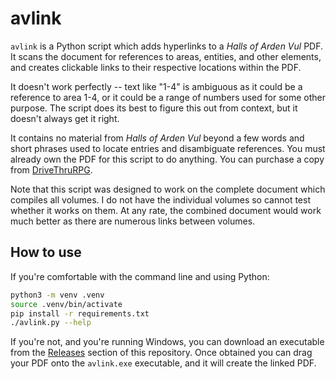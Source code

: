 # avlink

`avlink` is a Python script which adds hyperlinks to a _Halls of Arden Vul_ PDF.
It scans the document for references to areas, entities, and other elements, and
creates clickable links to their respective locations within the PDF.

It doesn't work perfectly -- text like "1-4" is ambiguous as it could be a
reference to area 1-4, or it could be a range of numbers used for some other
purpose. The script does its best to figure this out from context, but it
doesn't always get it right.

It contains no material from _Halls of Arden Vul_ beyond a few words and short
phrases used to locate entries and disambiguate references. You must already
own the PDF for this script to do anything. You can purchase a copy from
[DriveThruRPG](https://www.drivethrurpg.com/en/product/307320/the-halls-of-arden-vul-complete).

Note that this script was designed to work on the complete document which
compiles all volumes. I do not have the individual volumes so cannot test
whether it works on them. At any rate, the combined document would work much
better as there are numerous links between volumes.

## How to use

If you're comfortable with the command line and using Python:

```bash
python3 -m venv .venv
source .venv/bin/activate
pip install -r requirements.txt
./avlink.py --help
```

If you're not, and you're running Windows, you can download an executable from
the [Releases](https://github.com/orodley/avlink/releases) section of this
repository. Once obtained you can drag your PDF onto the `avlink.exe`
executable, and it will create the linked PDF.
